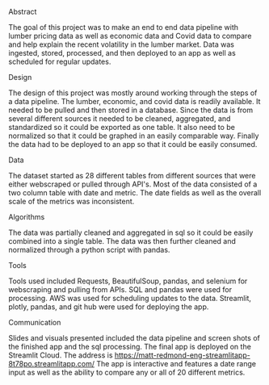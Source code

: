 Abstract

The goal of this project was to make an end to end data pipeline with lumber pricing data as well as economic data and Covid data to compare and help explain the recent volatility in the lumber market.  Data was ingested, stored, processed, and then deployed to an app as well as scheduled for regular updates.   

Design

The design of this project was mostly around working through the steps of a data pipeline.  The lumber, economic, and covid data is readily available.  It needed to be pulled and then stored in a database.  Since the data is from several different sources it needed to be cleaned, aggregated, and standardized so it could be exported as one table.  It also need to be normalized so that it could be graphed in an easily comparable way.  Finally the data had to be deployed to an app so that it could be easily consumed.

Data

The dataset started as 28 different tables from different sources that were either webscraped or pulled through API's.  Most of the data consisted of a two column table with date and metric.  The date fields as well as the overall scale of the metrics was inconsistent.

Algorithms

The data was partially cleaned and aggregated in sql so it could be easily combined into a single table. The data was then further cleaned and normalized through a python script with pandas.

Tools

Tools used included Requests, BeautifulSoup, pandas, and selenium for webscraping and pulling from APIs.  SQL and pandas were used for processing.  AWS was used for scheduling updates to the data.  Streamlit, plotly, pandas, and git hub were used for deploying the app.


Communication

Slides and visuals presented included the data pipeline and screen shots of the finished app and the sql processing.  The final app is deployed on the Streamlit Cloud.  The address is https://matt-redmond-eng-streamlitapp-8t78po.streamlitapp.com/ The app is interactive and features a date range input as well as the ability to compare any or all of 20 different metrics.



